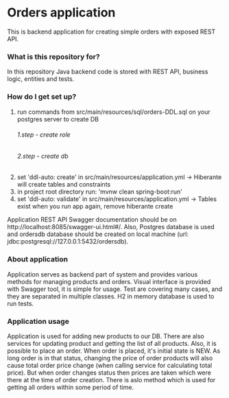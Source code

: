 # Orders application #

This is backend application for creating simple orders with exposed REST API. 

### What is this repository for? ###

In this repository Java backend code is stored with REST API, business logic, entities and tests.

### How do I get set up? ###
1. run commands from src/main/resources/sql/orders-DDL.sql on your postgres server to create DB
     ###### 1.step - create role
     ###### 2.step - create db
2. set 'ddl-auto: create' in src/main/resources/application.yml -> Hiberante will create tables and constraints
3. in project root directory run: 'mvnw clean spring-boot:run'
4. set 'ddl-auto: validate' in src/main/resources/application.yml -> Tables exist when you run app again, remove hiberante create

Application REST API Swagger documentation should be on http://localhost:8085/swagger-ui.html#/.
Also, Postgres database is used and ordersdb database should be created on local machine (url: jdbc:postgresql://127.0.0.1:5432/ordersdb).

### About application

Application serves as backend part of system and provides various methods for managing products and orders. 
Visual interface is provided with Swagger tool, it is simple for usage. 
Test are covering many cases, and they are separated in multiple classes. H2 in memory database is used to run tests.

### Application usage
Application is used for adding new products to our DB. There are also services for updating product and getting the list of all products.
Also, it is possible to place an order. When order is placed, it's initial state is NEW. As long order is in that status, changing the price of order products will also cause total order price change (when calling service for calculating total price). But when order changes status then prices are taken which were there at the time of order creation.
There is aslo method which is used for getting all orders within some period of time.
